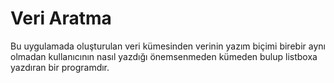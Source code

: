 # Veri Aratma
Bu uygulamada oluşturulan veri kümesinden verinin yazım biçimi birebir aynı olmadan kullanıcının nasıl yazdığı önemsenmeden 
kümeden bulup listboxa yazdıran bir programdır.
